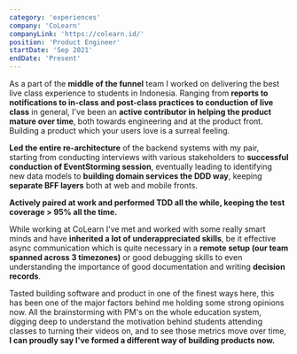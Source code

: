 ```yaml
---
category: 'experiences'
company: 'CoLearn'
companyLink: 'https://colearn.id/'
position: 'Product Engineer'
startDate: 'Sep 2021'
endDate: 'Present'
---
```

As a part of the <b>middle of the funnel</b> team I worked on delivering the best live class experience to students in Indonesia.
Ranging from <b>reports to notifications to in-class and post-class practices to conduction of live class</b> in general, I've been an <b>active contributor in helping the product mature over time</b>, both towards engineering and at the product front.
Building a product which your users love is a surreal feeling.

<b>Led the entire re-architecture</b> of the backend systems with my pair, starting from conducting interviews with various stakeholders to <b>successful conduction of EventStorming session</b>, eventually leading to
identifying new data models to <b>building domain services the DDD way</b>, keeping <b>separate BFF layers</b> both at web and mobile fronts.

<b>Actively paired at work and performed TDD all the while, keeping the test coverage > 95% all the time.</b>

While working at CoLearn I've met and worked with some really smart minds and have <b>inherited a lot of underappreciated skills</b>, be it effective async communication which is quite necessary in a <b>remote setup (our team spanned across 3 timezones)</b> or good debugging skills to even understanding the importance of good documentation and writing <b>decision records</b>.

Tasted building software and product in one of the finest ways here, this has been one of the major factors behind me holding some strong opinions now.
All the brainstorming with PM's on the whole education system, digging deep to understand the motivation behind students attending classes to turning their videos on, and to see those metrics move over time, <b>I can proudly say I've formed a different way of building products now.</b>

